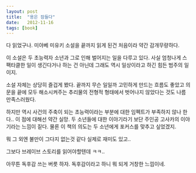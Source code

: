 ```yaml
---
layout: post
title:  "용은 잠들다"
date:   2012-11-16
tags: [book]
---
```


다 읽었구나. 미야베 미유키 소설을 끝까지 읽게 된건 처음이라 약간 감개무량하다. 

이 소설은 두 초능력자 소년과 그로 인해 벌어지는 일을 다루고 있다. 사실 엄청나게 스팩타클한 일이 생긴다거나 하는 건 아닌데 그래도 역시 일상이라고 하긴 힘든 범주의 일이지. 

소설 자체는 상당히 즐겁게 봤다. 끝까지 무슨 일일까 고민하게 만드는 흐름도 좋았고 의문을 끝에 모두 해소시켜주는 추리물의 전형적 형태에서 벗어나지 않았다는 것도 나름 만족스러웠다. 

하지만 역시 사건의 주축이 되는 초능력이라는 부분에 대한 임펙트가 부족하지 않나 한다.. 이 점에 대해선 약간 실망. 두 소년들에 대한 이야기라기 보단 주인공 고사카의 이야기라는 느낌이 짙다. 물론 이 책의 의도는 두 소년에게 포커스를 맞추고 싶었겠지. 

뭐 그 외엔 불만이 그다지 없는것 같다 실제로 재미도 있고.. 

그보다 브레이브 스토리를 읽어야할텐데 ㅋㅋ.. 

아무튼 독후감 쓰는 버릇 하자. 독후감이라고 하니 뭐 되게 거창한 느낌이네.